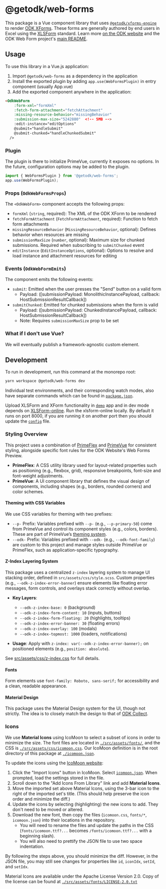 # @getodk/web-forms

This package is a Vue component library that uses [`@getodk/xforms-engine`](../xforms-engine/) to render [ODK XForms](https://getodk.github.io/xforms-spec/). These forms are generally authored by end users in Excel using the [XLSForm](https://docs.getodk.org/xlsform/) standard. Learn more [on the ODK website](https://getodk.org/) and the ODK Web Form project's [main README](https://github.com/getodk/web-forms).

## Usage

To use this library in a Vue.js application:

1. Import `@getodk/web-forms` as a dependency in the application
2. Install the exported plugin by adding `app.use(WebFormsPlugin)` in entry component (usually App.vue)
3. Add the exported component anywhere in the application:

```html
<OdkWebForm
    :form-xml="formXml"
    :fetch-form-attachment="fetchAttachment"
    :missing-resource-behavior="missingBehavior"
    :submission-max-size="5242880"  <!-- 5MB -->
    :edit-instance="editOptions"
    @submit="handleSubmit"
    @submit-chunked="handleChunkedSubmit"
  />
```

### Plugin

The plugin is there to initialize PrimeVue, currently it exposes no options. In the future, configuration options may be added to the plugin.

```js
import { WebFormsPlugin } from '@getodk/web-forms';
app.use(WebFormsPlugin);
```

### Props (`OdkWebFormsProps`)

The `<OdkWebForm>` component accepts the following props:

- `formXml` (`string`, required): The XML of the ODK XForm to be rendered
- `fetchFormAttachment` (`FetchFormAttachment`, required): Function to fetch form attachments
- `missingResourceBehavior` (`MissingResourceBehavior`, optional): Defines behavior when resources are missing
- `submissionMaxSize` (`number`, optional): Maximum size for chunked submissions. Required when subscribing to `submitChunked` event
- `editInstance` (`EditInstanceOptions`, optional): Options to resolve and load instance and attachment resources for editing

### Events (`OdkWebFormEmits`)

The component emits the following events:

- `submit`: Emitted when the user presses the "Send" button on a valid form
  - Payload: ([submissionPayload: MonolithicInstancePayload, callback: HostSubmissionResultCallback])
- `submitChunked`: Emitted for chunked submissions when the form is valid
  - Payload: ([submissionPayload: ChunkedInstancePayload, callback: HostSubmissionResultCallback])
  - Note: Requires `submissionMaxSize` prop to be set

### What if I don't use Vue?

We will eventually publish a framework-agnostic custom element.

## Development

To run in development, run this command at the monorepo root:

```sh
yarn workspace @getodk/web-forms dev
```

Individual test environments, and their corresponding watch modes, also have separate commands which can be found in [`package.json`](./package.json).

Upload XLSForm and XForm functionality in [`demo`](./src/demo/) app and in dev mode depends on [XLSForm-online](https://github.com/getodk/xlsform-online). Run the xlsform-online locally. By default it runs on port 8000, if you are running it on another port then you should update the [`config`](./src/demo/config.json) file.

### Styling Overview

This project uses a combination of [PrimeFlex](https://primeflex.org/) and [PrimeVue](https://primevue.org/) for consistent styling, alongside specific font rules for the ODK Website's Web Forms Preview.

- **PrimeFlex**: A CSS utility library used for layout-related properties such as positioning (e.g., flexbox, grid), responsive breakpoints, font-size and font-weight adjustments.
- **PrimeVue**: A UI component library that defines the visual design of components, including shapes (e.g., borders, rounded corners) and color schemes.

#### Theming with CSS Variables

We use CSS variables for theming with two prefixes:

- `--p-` Prefix: Variables prefixed with `--p-` (e.g., `--p-primary-50`) come from PrimeVue and control its component styles (e.g., colors, borders). These are part of PrimeVue’s [theming system](https://primevue.org/theming/styled/).
- `--odk-` Prefix: Variables prefixed with `--odk-` (e.g., `--odk-font-family`) are custom to this project and manage styles outside PrimeVue or PrimeFlex, such as application-specific typography.

#### Z-Index Layering System

This package uses a centralized `z-index` layering system to manage UI stacking order, defined in `src/assets/css/style.scss`. Custom properties (e.g., `--odk-z-index-error-banner`) ensure elements like floating error messages, form controls, and overlays stack correctly without overlap.

- **Key Layers**:

  - `--odk-z-index-base: 0` (background)
  - `--odk-z-index-form-content: 10` (inputs, buttons)
  - `--odk-z-index-form-floating: 20` (highlights, tooltips)
  - `--odk-z-index-error-banner: 30` (floating errors)
  - `--odk-z-index-overlay: 100` (modals)
  - `--odk-z-index-topmost: 1000` (loaders, notifications)

- **Usage**: Apply with `z-index: var(--odk-z-index-error-banner);` on positioned elements (e.g., `position: absolute`).

See [src/assets/css/z-index.css](src/assets/css/z-index.css) for full details.

#### Fonts

Form elements use `font-family: Roboto, sans-serif;` for accessibility and a clean, readable appearance.

#### Material Design

This package uses the Material Design system for the UI, though not strictly. The idea is to closely match the design to that of [ODK Collect](https://docs.getodk.org/collect-intro/).

### Icons

We use **Material Icons** using IcoMoon to select a subset of icons in order to minimize the size. The font files are located in [`./src/assets/fonts/`](./src/assets/fonts/), and the CSS is [`./src/assets/css/icomoon.css`](/src/assets/css/icomoon.css). Our IcoMoon definition is in the root directory of this package at [`./icomoon.json`](./icomoon.json).

To update the icons using the [IcoMoon website](https://icomoon.io/app/):

1. Click the "Import Icons" button in IcoMoon. Select [`icomoon.json`](/icomoon.json). When prompted, load the settings stored in the file.
2. Scroll down to the "Add Icons From Library" link and add **Material Icons**.
3. Move the imported set above Material Icons, using the 3-bar icon to the right of the imported set's title. (This should help preserve the icon order and minimize the diff.)
4. Update the icons by selecting (highlighting) the new icons to add. They don't need to be moved or altered.
5. Download the new font, then copy the files (`icomoon.css`, `fonts/*`, `icomoon.json`) into their locations in the repository.
   - You will need to rename the files and update the paths in the CSS (`fonts/icomoon.ttf?...` becomes `/fonts/icomoon.ttf?...` with a beginning slash).
   - You will also need to prettify the JSON file to use two space indentation.

By following the steps above, you should minimize the diff. However, in the JSON file, you may still see changes for properties like `id`, `iconIdx`, `setId`, and `setIdx`.

Material Icons are available under the Apache License Version 2.0. Copy of the license can be found at [`./src/assets/fonts/LICENSE-2.0.txt`](./src/assets/fonts/LICENSE-2.0.txt)

